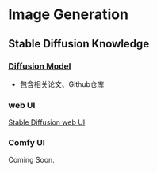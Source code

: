 # Image Generation

## Stable Diffusion Knowledge
<!-- <link rel="stylesheet" href="//cdn.jsdelivr.net/npm/docsify/themes/dark.css"> -->

### [Diffusion Model](IG/diffusion_model.md)
- 包含相关论文、Github仓库

### web UI
[Stable Diffusion web UI](https://github.com/AUTOMATIC1111/stable-diffusion-webui)

### Comfy UI


Coming Soon.